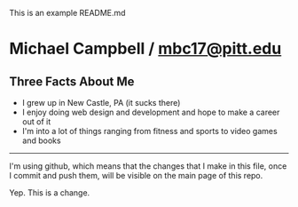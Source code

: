 This is an example README.md

Michael Campbell / mbc17@pitt.edu
==================

Three Facts About Me
---

*   I grew up in New Castle, PA (it sucks there)
*   I enjoy doing web design and development and hope to make a career out of it
*   I'm into a lot of things ranging from fitness and sports to video games and books

---

I'm using github, which means that the changes that I make in this file, once I commit and push them, will be visible on the main page of this repo. 

Yep. This is a change.
